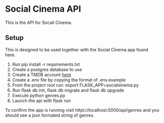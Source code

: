 # Social Cinema API

This is the API for Socail Cinema.

## Setup

This is designed to be used together with the Social Cinema app found here.

1. Run pip install -r requirements.txt
2. Create a postgres database to use
3. Create a TMDB account [here](https://www.themoviedb.org/)
4. Create a .env file by copying the format of .env.example
5. From the project root run: export FLASK_APP=socialsinema.py
6. Run flask db init, flask db migrate and flask db upgrade
7. Execute python genres.py
8. Launch the api with flask run

To confirm the app is running visit httpl://localhost:5000/api/genres and you should see a json formated string of genres.

